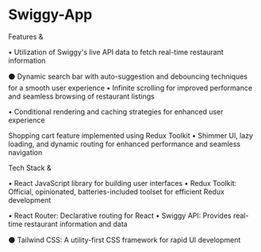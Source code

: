 # Swiggy-App

Features &

• Utilization of Swiggy's live API data to fetch real-time restaurant information

⚫ Dynamic search bar with auto-suggestion and debouncing techniques for a smooth user experience • Infinite scrolling for improved performance and seamless browsing of restaurant listings

• Conditional rendering and caching strategies for enhanced user experience

 Shopping cart feature implemented using Redux Toolkit • Shimmer Ul, lazy loading, and dynamic routing for enhanced performance and seamless navigation

Tech Stack &

• React JavaScript library for building user interfaces • Redux Toolkit: Official, opinionated, batteries-included toolset for efficient Redux development

• React Router: Declarative routing for React • Swiggy API: Provides real-time restaurant information and data

⚫ Tailwind CSS: A utility-first CSS framework for rapid Ul development
